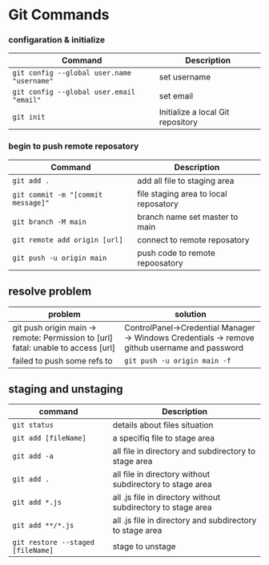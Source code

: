 # Git Commands

### configaration & initialize

| Command | Description |
| ------- | ----------- |
| `git config --global user.name "username"` | set username |
| `git config --global user.email "email"` | set email |
| `git init` | Initialize a local Git repository |


### begin to push remote reposatory

| Command | Description |
| ------- | ----------- |
| `git add .` | add all file to staging area |
| `git commit -m "[commit message]"` | file staging area to local reposatory |
| `git branch -M main` | branch name set master to main |
| `git remote add origin [url]` | connect to remote reposatory |
| `git push -u origin main` | push code to remote repoosatory |


## resolve problem
| problem | solution |
| ------- | -------- |
| git push origin main -> remote: Permission to [url]  fatal: unable to access [url] | ControlPanel->Credential Manager ->   Windows Credentials ->  remove github username and password |
| failed to push some refs to | `git push -u origin main -f` |


## staging and unstaging
| command | Description |
| ------- | ----------- |
| `git status` | details about files situation |
| `git add [fileName]` | a specifiq file to stage area |
| `git add -a` | all file in directory and subdirectory to stage area |
| `git add .` | all file in directory without subdirectory to stage area |
| `git add *.js` | all .js file in directory without subdirectory to stage area |
| `git add **/*.js` | all .js file in directory and subdirectory to stage area |
| `git restore --staged [fileName]` | stage to unstage |

